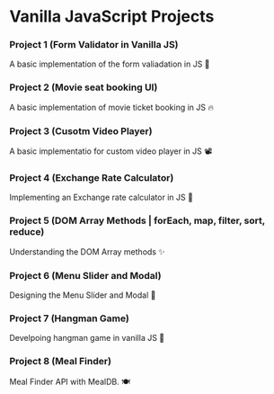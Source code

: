 # Vanilla JavaScript Projects

### Project 1 (Form Validator in Vanilla JS)

A basic implementation of the form valiadation in JS 🚀

### Project 2 (Movie seat booking UI)

A basic implementation of movie ticket booking in JS 🔥

### Project 3 (Cusotm Video Player)

A basic implementatio for custom video player in JS 📽

### Project 4 (Exchange Rate Calculator)

Implementing an Exchange rate calculator in JS 💱

### Project 5 (DOM Array Methods | forEach, map, filter, sort, reduce)

Understanding the DOM Array methods ✨

### Project 6 (Menu Slider and Modal)

Designing the Menu Slider and Modal 🚀

### Project 7 (Hangman Game)

Develpoing hangman game in vanilla JS 🎢

### Project 8 (Meal Finder)

Meal Finder API with MealDB. 🍽
